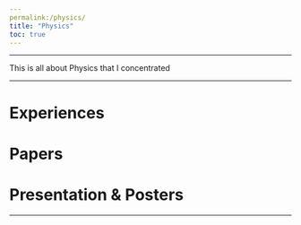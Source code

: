```yaml
---
permalink:/physics/
title: "Physics"
toc: true
---
```

* * *
This is all about Physics that I concentrated
* * *

# Experiences

# Papers

# Presentation & Posters


---

